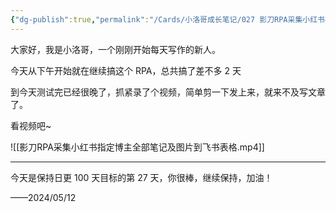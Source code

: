 ```yaml
---
{"dg-publish":true,"permalink":"/Cards/小洛哥成长笔记/027 影刀RPA采集小红书指定博主全部笔记及图片到飞书表格/","tags":["小洛哥成长笔记"],"noteIcon":1,"created":"2024-05-12","updated":"2024-05-12"}
---
```



大家好，我是小洛哥，一个刚刚开始每天写作的新人。

今天从下午开始就在继续搞这个 RPA，总共搞了差不多 2 天

到今天测试完已经很晚了，抓紧录了个视频，简单剪一下发上来，就来不及写文章了。

看视频吧~

![[影刀RPA采集小红书指定博主全部笔记及图片到飞书表格.mp4]]

---

今天是保持日更 100 天目标的第 27 天，你很棒，继续保持，加油！

——2024/05/12